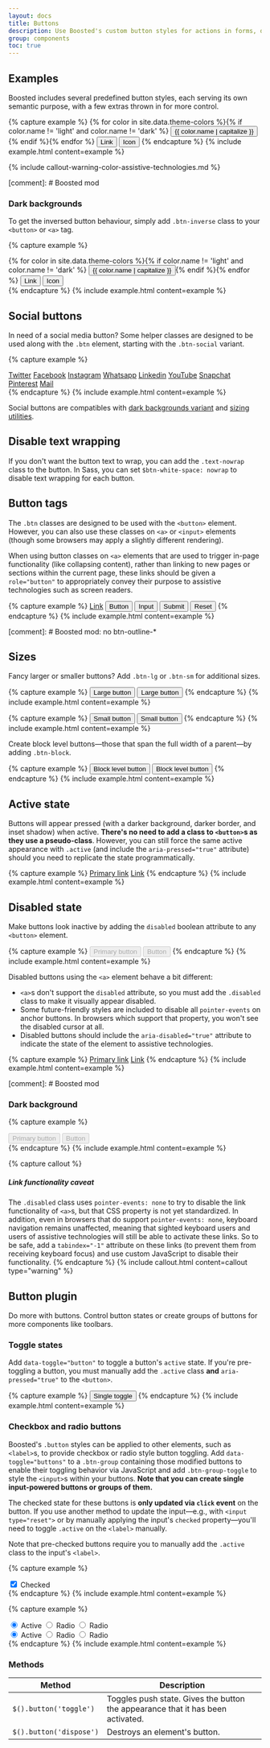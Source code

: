 ```yaml
---
layout: docs
title: Buttons
description: Use Boosted's custom button styles for actions in forms, dialogs, and more with support for multiple sizes, states, and more.
group: components
toc: true
---
```


## Examples

Boosted includes several predefined button styles, each serving its own semantic purpose, with a few extras thrown in for more control.

{% capture example %}
{% for color in site.data.theme-colors %}{% if color.name != 'light' and color.name != 'dark' %}
<button type="button" class="btn btn-{{ color.name }}">{{ color.name | capitalize }}</button>{% endif %}{% endfor %}
<button type="button" class="btn btn-link">Link</button>
<button type="button" class="btn btn-secondary btn-icon">
    <span class="sr-only">Icon</span>
    <span class="icon icon-settings" aria-hidden="true"></span>
</button>
{% endcapture %}
{% include example.html content=example %}

{% include callout-warning-color-assistive-technologies.md %}

[comment]: # Boosted mod
### Dark backgrounds

To get the inversed button behaviour, simply add `.btn-inverse` class to your `<button>` or `<a>` tag.

{% capture example %}
<div class="bg-dark p-3">{% for color in site.data.theme-colors %}{% if color.name != 'light' and color.name != 'dark' %}
    <button type="button" class="btn btn-inverse btn-{{ color.name }}">{{ color.name | capitalize }}</button>{% endif %}{% endfor %}
    <button type="button" class="btn btn-inverse btn-link">Link</button>
    <button type="button" class="btn btn-inverse btn-secondary btn-icon">
        <span class="sr-only">Icon</span>
        <span class="icon icon-settings" aria-hidden="true"></span>
    </button>
</div>
{% endcapture %}
{% include example.html content=example %}

## Social buttons

In need of a social media button? Some helper classes are designed to be used along with the `.btn` element, starting with the `.btn-social` variant.

{% capture example %}
<div class="p-3">
    <a class="btn btn-social btn-twitter" href="#"><span class="sr-only">Twitter</span></a> 
    <a class="btn btn-social btn-facebook" href="#"><span class="sr-only">Facebook</span></a>
    <a class="btn btn-social btn-instagram" href="#"><span class="sr-only">Instagram</span></a>
    <a class="btn btn-social btn-whatsapp" href="#"><span class="sr-only">Whatsapp</span></a> 
    <a class="btn btn-social btn-linkedin" href="#"><span class="sr-only">Linkedin</span></a>    
    <a class="btn btn-social btn-youtube" href="#"><span class="sr-only">YouTube</span></a> 
    <a class="btn btn-social btn-snapchat" href="#"><span class="sr-only">Snapchat</span></a> 
    <a class="btn btn-social btn-pinterest" href="#"><span class="sr-only">Pinterest</span></a> 
    <a class="btn btn-social btn-mail" href="#"><span class="sr-only">Mail</span></a>
</div> 
{% endcapture %}
{% include example.html content=example %}

Social buttons are compatibles with [dark backgrounds variant](#dark-backgrounds) and [sizing utilities](#sizes).

## Disable text wrapping

If you don't want the button text to wrap, you can add the `.text-nowrap` class to the button. In Sass, you can set `$btn-white-space: nowrap` to disable text wrapping for each button.

## Button tags

The `.btn` classes are designed to be used with the `<button>` element. However, you can also use these classes on `<a>` or `<input>` elements (though some browsers may apply a slightly different rendering).

When using button classes on `<a>` elements that are used to trigger in-page functionality (like collapsing content), rather than linking to new pages or sections within the current page, these links should be given a `role="button"` to appropriately convey their purpose to assistive technologies such as screen readers.

{% capture example %}
<a class="btn btn-primary" href="#" role="button">Link</a>
<button class="btn btn-primary" type="submit">Button</button>
<input class="btn btn-primary" type="button" value="Input">
<input class="btn btn-primary" type="submit" value="Submit">
<input class="btn btn-primary" type="reset" value="Reset">
{% endcapture %}
{% include example.html content=example %}

[comment]: # Boosted mod: no btn-outline-*

## Sizes

Fancy larger or smaller buttons? Add `.btn-lg` or `.btn-sm` for additional sizes.

{% capture example %}
<button type="button" class="btn btn-primary btn-lg">Large button</button>
<button type="button" class="btn btn-secondary btn-lg">Large button</button>
{% endcapture %}
{% include example.html content=example %}

{% capture example %}
<button type="button" class="btn btn-primary btn-sm">Small button</button>
<button type="button" class="btn btn-secondary btn-sm">Small button</button>
{% endcapture %}
{% include example.html content=example %}

Create block level buttons—those that span the full width of a parent—by adding `.btn-block`.

{% capture example %}
<button type="button" class="btn btn-primary btn-lg btn-block">Block level button</button>
<button type="button" class="btn btn-secondary btn-lg btn-block">Block level button</button>
{% endcapture %}
{% include example.html content=example %}

## Active state

Buttons will appear pressed (with a darker background, darker border, and inset shadow) when active. **There's no need to add a class to `<button>`s as they use a pseudo-class**. However, you can still force the same active appearance with `.active` (and include the <code>aria-pressed="true"</code> attribute) should you need to replicate the state programmatically.

{% capture example %}
<a href="#" class="btn btn-primary btn-lg active" role="button" aria-pressed="true">Primary link</a>
<a href="#" class="btn btn-secondary btn-lg active" role="button" aria-pressed="true">Link</a>
{% endcapture %}
{% include example.html content=example %}

## Disabled state

Make buttons look inactive by adding the `disabled` boolean attribute to any `<button>` element.

{% capture example %}
<button type="button" class="btn btn-lg btn-primary" disabled>Primary button</button>
<button type="button" class="btn btn-secondary btn-lg" disabled>Button</button>
{% endcapture %}
{% include example.html content=example %}

Disabled buttons using the `<a>` element behave a bit different:

- `<a>`s don't support the `disabled` attribute, so you must add the `.disabled` class to make it visually appear disabled.
- Some future-friendly styles are included to disable all `pointer-events` on anchor buttons. In browsers which support that property, you won't see the disabled cursor at all.
- Disabled buttons should include the `aria-disabled="true"` attribute to indicate the state of the element to assistive technologies.

{% capture example %}
<a href="#" class="btn btn-primary btn-lg disabled" tabindex="-1" role="button" aria-disabled="true">Primary link</a>
<a href="#" class="btn btn-secondary btn-lg disabled" tabindex="-1" role="button" aria-disabled="true">Link</a>
{% endcapture %}
{% include example.html content=example %}

[comment]: # Boosted mod
### Dark background

{% capture example %}
<div class="bg-dark p-3">
    <button type="button" class="btn btn-primary btn-inverse btn-lg" disabled>Primary button</button>
    <button type="button" class="btn btn-secondary btn-inverse btn-lg" disabled>Button</button>
</div>
{% endcapture %}
{% include example.html content=example %}

{% capture callout %}
##### Link functionality caveat

The `.disabled` class uses `pointer-events: none` to try to disable the link functionality of `<a>`s, but that CSS property is not yet standardized. In addition, even in browsers that do support `pointer-events: none`, keyboard navigation remains unaffected, meaning that sighted keyboard users and users of assistive technologies will still be able to activate these links. So to be safe, add a `tabindex="-1"` attribute on these links (to prevent them from receiving keyboard focus) and use custom JavaScript to disable their functionality.
{% endcapture %}
{% include callout.html content=callout type="warning" %}

## Button plugin

Do more with buttons. Control button states or create groups of buttons for more components like toolbars.

### Toggle states

Add `data-toggle="button"` to toggle a button's `active` state. If you're pre-toggling a button, you must manually add the `.active` class **and** `aria-pressed="true"` to the `<button>`.

{% capture example %}
<button type="button" class="btn btn-primary" data-toggle="button" aria-pressed="false">
  Single toggle
</button>
{% endcapture %}
{% include example.html content=example %}

### Checkbox and radio buttons

Boosted's `.button` styles can be applied to other elements, such as `<label>`s, to provide checkbox or radio style button toggling. Add `data-toggle="buttons"` to a `.btn-group` containing those modified buttons to enable their toggling behavior via JavaScript and add `.btn-group-toggle` to style the `<input>`s within your buttons. **Note that you can create single input-powered buttons or groups of them.**

The checked state for these buttons is **only updated via `click` event** on the button. If you use another method to update the input—e.g., with `<input type="reset">` or by manually applying the input's `checked` property—you'll need to toggle `.active` on the `<label>` manually.

Note that pre-checked buttons require you to manually add the `.active` class to the input's `<label>`.

{% capture example %}
<div class="btn-group-toggle" data-toggle="buttons">
  <label class="btn btn-secondary active">
    <input type="checkbox" checked autocomplete="off"> Checked
  </label>
</div>
{% endcapture %}
{% include example.html content=example %}

{% capture example %}
<div class="btn-group btn-group-toggle" data-toggle="buttons">
  <label class="btn btn-secondary active">
    <input type="radio" name="options" id="option1" autocomplete="off" checked> Active
  </label>
  <label class="btn btn-secondary">
    <input type="radio" name="options" id="option2" autocomplete="off"> Radio
  </label>
  <label class="btn btn-secondary">
    <input type="radio" name="options" id="option3" autocomplete="off"> Radio
  </label>
</div>
<div class="bg-dark p-3">
    <div class="btn-group btn-group-toggle" data-toggle="buttons">
      <label class="btn btn-secondary btn-inverse active">
        <input type="radio" name="options-dark" id="option4" autocomplete="off" checked> Active
      </label>
      <label class="btn btn-secondary btn-inverse">
        <input type="radio" name="options-dark" id="option5" autocomplete="off"> Radio
      </label>
      <label class="btn btn-secondary btn-inverse">
        <input type="radio" name="options-dark" id="option6" autocomplete="off"> Radio
      </label>
    </div>
</div>
{% endcapture %}
{% include example.html content=example %}

### Methods

| Method | Description |
| --- | --- |
| `$().button('toggle')` | Toggles push state. Gives the button the appearance that it has been activated. |
| `$().button('dispose')` | Destroys an element's button. |
